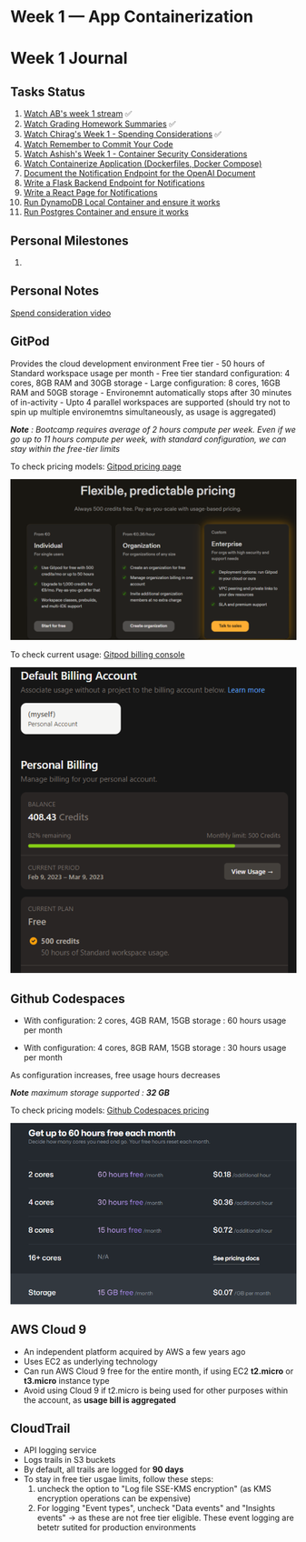 # Week 1 — App Containerization
# Week 1 Journal 

## Tasks Status
1. [Watch AB's week 1 stream](https://www.youtube.com/watch?v=zJnNe5Nv4tE&list=PLBfufR7vyJJ7k25byhRXJldB5AiwgNnWv&index=22) :white_check_mark:
2. [Watch Grading Homework Summaries](https://www.youtube.com/watch?v=FKAScachFgk&list=PLBfufR7vyJJ7k25byhRXJldB5AiwgNnWv&index=25) :white_check_mark:
3. [Watch Chirag's Week 1 - Spending Considerations](https://www.youtube.com/watch?v=OAMHu1NiYoI&list=PLBfufR7vyJJ7k25byhRXJldB5AiwgNnWv&index=24) :white_check_mark:
4. [Watch Remember to Commit Your Code](https://www.youtube.com/watch?v=b-idMgFFcpg&list=PLBfufR7vyJJ7k25byhRXJldB5AiwgNnWv&index=23)
5. [Watch Ashish's Week 1 - Container Security Considerations](https://www.youtube.com/watch?v=OjZz4D0B-cA&list=PLBfufR7vyJJ7k25byhRXJldB5AiwgNnWv&index=25)
6. [Watch Containerize Application (Dockerfiles, Docker Compose)](https://www.youtube.com/watch?v=zJnNe5Nv4tE&list=PLBfufR7vyJJ7k25byhRXJldB5AiwgNnWv&index=22)
7. [Document the Notification Endpoint for the OpenAI Document](https://www.youtube.com/watch?v=k-_o0cCpksk&list=PLBfufR7vyJJ7k25byhRXJldB5AiwgNnWv&index=27)
8. [Write a Flask Backend Endpoint for Notifications](https://www.youtube.com/watch?v=k-_o0cCpksk&list=PLBfufR7vyJJ7k25byhRXJldB5AiwgNnWv&index=27)
9. [Write a React Page for Notifications](https://www.youtube.com/watch?v=k-_o0cCpksk&list=PLBfufR7vyJJ7k25byhRXJldB5AiwgNnWv&index=27)
10. [Run DynamoDB Local Container and ensure it works](https://www.youtube.com/watch?v=CbQNMaa6zTg&list=PLBfufR7vyJJ7k25byhRXJldB5AiwgNnWv&index=28)
11. [Run Postgres Container and ensure it works](https://www.youtube.com/watch?v=CbQNMaa6zTg&list=PLBfufR7vyJJ7k25byhRXJldB5AiwgNnWv&index=28)



## Personal Milestones
1. 



## Personal Notes

[Spend consideration video](https://www.youtube.com/watch?v=OAMHu1NiYoI)

## GitPod
Provides the cloud development environment
Free tier 
	- 50 hours of Standard workspace usage per month
	- Free tier standard configuration: 4 cores, 8GB RAM and 30GB storage
	- Large configuration: 8 cores, 16GB RAM and 50GB storage
	- Environemnt automatically stops after 30 minutes of in-activity
	- Upto 4 parallel workspaces are supported (should try not to spin up multiple environemtns simultaneously, as usage is aggregated)

_**Note** : Bootcamp requires average of 2 hours compute per week. Even if we go up to 11 hours compute per week, with standard configuration, we can stay within the free-tier limits_

To check pricing models:
[Gitpod pricing page](https://www.gitpod.io/pricing)

![Pricing model details](assets/week1_gitpod_pricing.png)

To check current usage:
[Gitpod billing console](https://gitpod.io/user/billing)

![My current usage](assets/week1_gitpod_my_current_usage.png)



## Github Codespaces

- With configuration: 2 cores, 4GB RAM, 15GB storage : 60 hours usage per month
 
- With configuration: 4 cores, 8GB RAM, 15GB storage : 30 hours usage per month


As configuration increases, free usage hours decreases

_**Note** maximum storage supported : **32 GB**_

To check pricing models:
[Github Codespaces pricing](https://github.com/features/codespaces)

![Pricing model details](assets/week1_github_Codespaces_pricing.png)




## AWS Cloud 9
- An independent platform acquired by AWS a few years ago
- Uses EC2 as underlying technology
- Can run AWS Cloud 9 free for the entire month, if using EC2 **t2.micro** or **t3.micro** instance type
- Avoid using Cloud 9 if t2.micro is being used for other purposes within the account, as **usage bill is aggregated**
 
 
## CloudTrail
- API logging service
- Logs trails in S3 buckets
- By default, all trails are logged for **90 days**
- To stay in free tier usgae limits, follow these steps:
	1. uncheck the option to "Log file SSE-KMS encryption" (as KMS encryption operations can be expensive)
	2. For logging "Event types", uncheck "Data events" and "Insights events" -> as these are not free tier eligible. These event logging are betetr sutited for production environments
	
